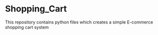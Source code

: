# Shopping_Cart
This repository contains python files which creates a simple E-commerce shopping cart system

